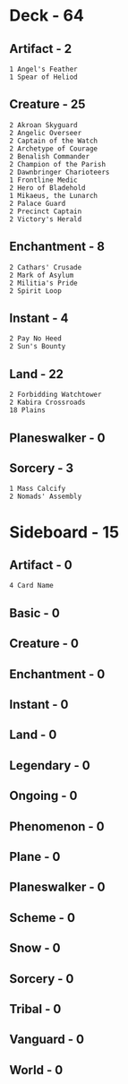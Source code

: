 # Deck - 64
## Artifact - 2
	1 Angel's Feather
	1 Spear of Heliod
## Creature - 25
	2 Akroan Skyguard
	2 Angelic Overseer
	2 Captain of the Watch
	2 Archetype of Courage
	2 Benalish Commander
	2 Champion of the Parish
	2 Dawnbringer Charioteers
	1 Frontline Medic
	2 Hero of Bladehold
	1 Mikaeus, the Lunarch
	2 Palace Guard
	2 Precinct Captain
	2 Victory's Herald
## Enchantment - 8
	2 Cathars' Crusade
	2 Mark of Asylum
	2 Militia's Pride
	2 Spirit Loop
## Instant - 4
	2 Pay No Heed
	2 Sun's Bounty
## Land - 22
	2 Forbidding Watchtower
	2 Kabira Crossroads
	18 Plains
## Planeswalker - 0
## Sorcery - 3
	1 Mass Calcify
	2 Nomads' Assembly
	
# Sideboard - 15
## Artifact - 0
    4 Card Name
## Basic - 0
## Creature - 0
## Enchantment - 0
## Instant - 0
## Land - 0
## Legendary - 0
## Ongoing - 0
## Phenomenon - 0
## Plane - 0
## Planeswalker - 0
## Scheme - 0
## Snow - 0
## Sorcery - 0
## Tribal - 0
## Vanguard - 0
## World - 0
